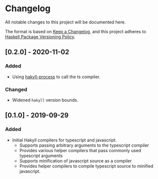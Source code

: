 # Changelog

All notable changes to this project will be documented here.

The format is based on [Keep a Changelog](https://keepachangelog.com/en/1.0.0/),
and this project adheres to [Haskell Package Versioning Policy](https://pvp.haskell.org/).

## [0.2.0] - 2020-11-02
### Added

- Using [hakyll-process](https://hackage.haskell.org/package/hakyll-process) to call the ts compiler.

### Changed

- Widened `hakyll` version bounds.

## [0.1.0] - 2019-09-29
### Added

- Initial Hakyll compilers for typescript and javascript.
  - Supports passing arbitrary arguments to the typescript compiler
  - Provides various helper compilers that pass commonly used typescript arguments
  - Supports minification of javascript source as a compiler
  - Provides helper compilers to compile typescript source to minified javascript.


